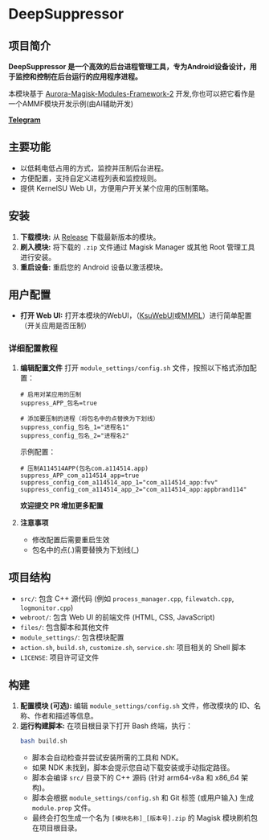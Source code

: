 # DeepSuppressor

## 项目简介
**DeepSuppressor 是一个高效的后台进程管理工具，专为Android设备设计，用于监控和控制在后台运行的应用程序进程。**

本模块基于 [Aurora-Magisk-Modules-Framework-2](https://github.com/Aurora-Nasa-1/AMMF2) 开发,你也可以把它看作是一个AMMF模块开发示例(由AI辅助开发)

**[Telegram](https://t.me/AuroraNasaModule)**

## 主要功能
- 以低耗电低占用的方式，监控并压制后台进程。
- 方便配置，支持自定义进程列表和监控规则。
- 提供 KernelSU Web UI，方便用户开关某个应用的压制策略。

## 安装
1.  **下载模块:** 从 [Release](https://github.com/Aurora-Nasa-1/DeepSuppressor/releases) 下载最新版本的模块。
3.  **刷入模块:** 将下载的 `.zip` 文件通过 Magisk Manager 或其他 Root 管理工具进行安装。
4.  **重启设备:** 重启您的 Android 设备以激活模块。

## 用户配置
-  **打开 Web UI:** 打开本模块的WebUI，（[KsuWebUI](https://github.com/5ec1cff/KsuWebUIStandalone)或[MMRL](https://github.com/MMRLApp/MMRL)）进行简单配置（开关应用是否压制）

### 详细配置教程
1. **编辑配置文件**
   打开 `module_settings/config.sh` 文件，按照以下格式添加配置：
   ```
   # 启用对某应用的压制
   suppress_APP_包名=true
   
   # 添加要压制的进程（将包名中的点替换为下划线）
   suppress_config_包名_1="进程名1"
   suppress_config_包名_2="进程名2"
   ```
   示例配置：
   ```
   # 压制A114514APP(包名com.a114514.app)
   suppress_APP_com_a114514_app=true
   suppress_config_com_a114514_app_1="com_a114514_app:fvv"
   suppress_config_com_a114514_app_2="com_a114514_app:appbrand114"
   ```
   **欢迎提交 PR 增加更多配置**

3. **注意事项**
   - 修改配置后需要重启生效
   - 包名中的点(.)需要替换为下划线(_)


## 项目结构

- `src/`: 包含 C++ 源代码 (例如 `process_manager.cpp`, `filewatch.cpp`, `logmonitor.cpp`)
- `webroot/`: 包含 Web UI 的前端文件 (HTML, CSS, JavaScript)
- `files/`: 包含脚本和其他文件
- `module_settings/`: 包含模块配置
- `action.sh`, `build.sh`, `customize.sh`, `service.sh`: 项目相关的 Shell 脚本
- `LICENSE`: 项目许可证文件

## 构建

1.  **配置模块 (可选):** 编辑 `module_settings/config.sh` 文件，修改模块的 ID、名称、作者和描述等信息。
2.  **运行构建脚本:** 在项目根目录下打开 Bash 终端，执行：
    ```bash
    bash build.sh
    ```
    *   脚本会自动检查并尝试安装所需的工具和 NDK。
    *   如果 NDK 未找到，脚本会提示您自动下载安装或手动指定路径。
    *   脚本会编译 `src/` 目录下的 C++ 源码 (针对 arm64-v8a 和 x86_64 架构)。
    *   脚本会根据 `module_settings/config.sh` 和 Git 标签 (或用户输入) 生成 `module.prop` 文件。
    *   最终会打包生成一个名为 `[模块名称]_[版本号].zip` 的 Magisk 模块刷机包在项目根目录。
